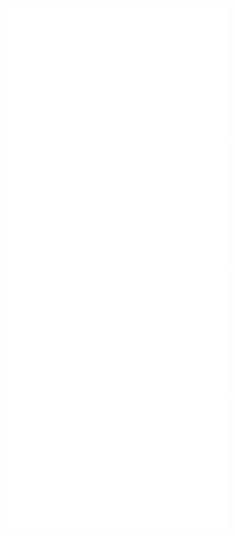 <a href="https://github.com/jstrieb/github-stats">
<img src="https://github.com/kisman2000/github-stats/blob/master/generated/overview.svg#gh-dark-mode-only" />
<img src="https://github.com/kisman2000/github-stats/blob/master/generated/languages.svg#gh-dark-mode-only" />
<img src="https://github.com/kisman2000/github-stats/blob/master/generated/overview.svg#gh-light-mode-only" />
<img src="https://github.com/kisman2000/github-stats/blob/master/generated/languages.svg#gh-light-mode-only" />
</a>
